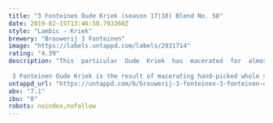 ```yaml
---
title: "3 Fonteinen Oude Kriek (season 17|18) Blend No. 58"
date: 2019-02-15T13:46:50.793360Z
style: "Lambic - Kriek"
brewery: "Brouwerij 3 Fonteinen"
image: "https://labels.untappd.com/labels/2931714"
rating: "4.39"
description: "This  particular  Oude  Kriek  has  macerated  for  almost  6  months.  The final fruit intensity is 370 grams of sour cherries per liter of Oude Kriek (37%). During blending, local honey was added.  3 Fonteinen Oude Kriek is the result of macerating hand-picked whole sour cherries on young lambic for at least four months, in a proportion of one kilogram of fruit per litre of lambic. The kriek lambic is then blended again with more young lambic to obtain a minimum intensity of 35% fruit, and is bottled immediately afterwards. These bottles are then stored in our cellars for at least five months so that the kriek lambic can develop into a beautiful, traditional, and refined Oude Kriek. With a pleasant tartness and organic notes of almond and cinnamon as it warms in the glass, 3 Fonteinen Oude Kriek, will age perfectly but may lose some of the vibrant red colours and forest fruit aromas. This unfiltered and unpasteurised lambic is all-natural with no artificial juices, syrups, or sugars added. Traditional Lambic is living, cultural heritage rooted in the Zenne valley!"
untappd_url: "https://untappd.com/b/brouwerij-3-fonteinen-3-fonteinen-oude-kriek-season-17-18-blend-no-58/2931714"
abv: "7.1"
ibu: "0"
robots: noindex,nofollow
---
```

